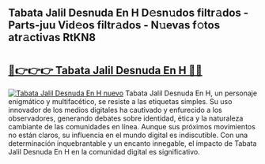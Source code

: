 ## Tabata Jalil Desnuda En H D𝚎sn𝚞dos filtr𝚊dos - Parts-juu Vid𝚎os filtr𝚊dos - N𝚞evas f𝚘tos atr𝚊ctivas RtKN8

# <h2><a href="http://mb8zfz8.tromn.icu/?c=Tabata+Jalil+Desnuda+En+H">🔗👉👉👉 Tabata Jalil Desnuda En H 🔗🔗</a></h2>

[![Tabata Jalil Desnuda En H nuevo](https://i.imgur.com/pEAQMta.gif)](http://mb8zfz8.tromn.icu/?c=Tabata+Jalil+Desnuda+En+H)
Tabata Jalil Desnuda En H, un personaje enigmático y multifacético, se resiste a las etiquetas simples. Su uso innovador de los medios digitales ha cautivado y enfurecido a los observadores, generando debates sobre identidad, ética y la naturaleza cambiante de las comunidades en línea. Aunque sus próximos movimientos no están claros, su influencia en el mundo digital es indiscutible. Con una determinación inquebrantable y un encanto innegable, el impacto de Tabata Jalil Desnuda En H en la comunidad digital es significativo.
